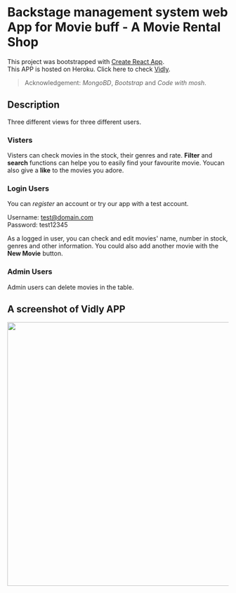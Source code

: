 # Backstage management system web App for Movie buff -  A Movie Rental Shop
This project was bootstrapped with [Create React App](https://github.com/facebook/create-react-app).<br />
This APP is hosted on Heroku. Click here to check [Vidly](https://macabre-grave-59372.herokuapp.com/movies).<br />
>Acknowledgement: *MongoBD*, *Bootstrap* and *Code with mosh*.


## Description
Three different views for three different users.
### Visters
Visters can check movies in the stock, their genres and rate. **Filter** and **search** functions can helpe you to easily find your favourite movie. Youcan also give a __like__ to the movies you adore.
### Login Users
You can _register_ an account or try our app with a test account.

Username: test@domain.com<br />
Password: test12345<br />

As a logged in user, you can check and edit movies' name, number in stock, genres and other information. You could also add another movie with the **New Movie** button.
### Admin Users
Admin users can delete movies in the table.

## A screenshot of Vidly APP
<img src="https://github.com/HaochenQ/Vidly-Web-APP/blob/master/public/Vidly%20Screenshot.png" width="600">

